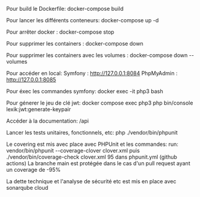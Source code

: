 Pour build le Dockerfile:
docker-compose build

Pour lancer les différents conteneurs: 
docker-compose up -d

Pour arrêter docker :
docker-compose stop

Pour supprimer les containers :
docker-compose down 


Pour supprimer les containers avec les volumes :
docker-compose down --volumes

Pour accéder en local:
Symfony : http://127.0.0.1:8084
PhpMyAdmin : http://127.0.0.1:8085

Pour éxec les commandes symfony:
docker exec -it php3 bash

Pour génerer le jeu de clé jwt:
docker compose exec php3 php bin/console lexik:jwt:generate-keypair

Accéder à la documentation: /api

Lancer les tests unitaires, fonctionnels, etc: php ./vendor/bin/phpunit


Le covering est mis avec place avec PHPUnit et les commandes: run: vendor/bin/phpunit --coverage-clover clover.xml
puis ./vendor/bin/coverage-check clover.xml 95 
dans phpunit.yml (github actions)
La branche main est protégée dans le cas d'un pull request ayant un coverage de -95%

La dette technique et l'analyse de sécurité etc est mis en place avec sonarqube cloud
